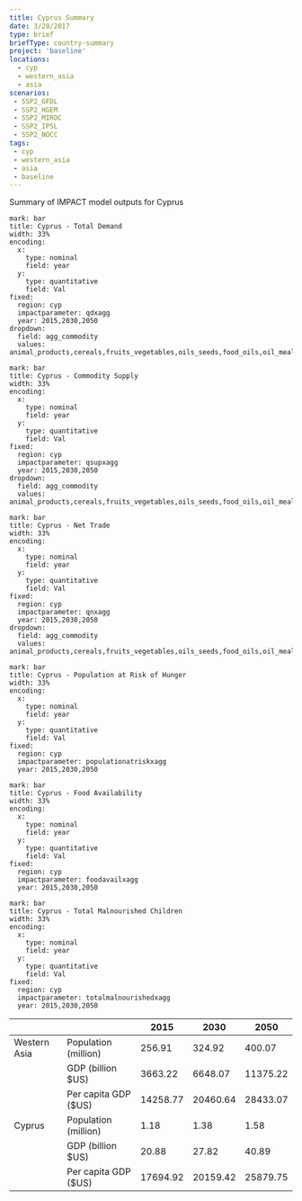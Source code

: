```yaml
---
title: Cyprus Summary
date: 3/20/2017
type: brief
briefType: country-summary
project: 'baseline'
locations:
  - cyp
  - western_asia
  - asia
scenarios:
 - SSP2_GFDL
 - SSP2_HGEM
 - SSP2_MIROC
 - SSP2_IPSL
 - SSP2_NOCC
tags:
 - cyp
 - western_asia
 - asia
 - baseline
---
```

Summary of IMPACT model outputs for Cyprus

```chart
mark: bar
title: Cyprus - Total Demand
width: 33%
encoding:
  x:
    type: nominal
    field: year
  y:
    type: quantitative
    field: Val
fixed:
  region: cyp
  impactparameter: qdxagg
  year: 2015,2030,2050
dropdown:
  field: agg_commodity
  values: animal_products,cereals,fruits_vegetables,oils_seeds,food_oils,oil_meals,other,pulses,roots_tubers,sugar
```

```chart
mark: bar
title: Cyprus - Commodity Supply
width: 33%
encoding:
  x:
    type: nominal
    field: year
  y:
    type: quantitative
    field: Val
fixed:
  region: cyp
  impactparameter: qsupxagg
  year: 2015,2030,2050
dropdown:
  field: agg_commodity
  values: animal_products,cereals,fruits_vegetables,oils_seeds,food_oils,oil_meals,other,pulses,roots_tubers,sugar
```

```chart
mark: bar
title: Cyprus - Net Trade
width: 33%
encoding:
  x:
    type: nominal
    field: year
  y:
    type: quantitative
    field: Val
fixed:
  region: cyp
  impactparameter: qnxagg
  year: 2015,2030,2050
dropdown:
  field: agg_commodity
  values: animal_products,cereals,fruits_vegetables,oils_seeds,food_oils,oil_meals,other,pulses,roots_tubers,sugar
```

```chart
mark: bar
title: Cyprus - Population at Risk of Hunger
width: 33%
encoding:
  x:
    type: nominal
    field: year
  y:
    type: quantitative
    field: Val
fixed:
  region: cyp
  impactparameter: populationatriskxagg
  year: 2015,2030,2050
```

```chart
mark: bar
title: Cyprus - Food Availability
width: 33%
encoding:
  x:
    type: nominal
    field: year
  y:
    type: quantitative
    field: Val
fixed:
  region: cyp
  impactparameter: foodavailxagg
  year: 2015,2030,2050
```

```chart
mark: bar
title: Cyprus - Total Malnourished Children
width: 33%
encoding:
  x:
    type: nominal
    field: year
  y:
    type: quantitative
    field: Val
fixed:
  region: cyp
  impactparameter: totalmalnourishedxagg
  year: 2015,2030,2050
```

|   |   | 2015 | 2030 | 2050 |
|---|---|---|---|---|
| Western Asia | Population (million) | 256.91 | 324.92 | 400.07 |
|  | GDP (billion $US) | 3663.22 | 6648.07 | 11375.22 |
|  | Per capita GDP ($US) | 14258.77 | 20460.64 | 28433.07 |
| Cyprus | Population (million) | 1.18 | 1.38 | 1.58 |
|  | GDP (billion $US) | 20.88 | 27.82 | 40.89 |
|  | Per capita GDP ($US) | 17694.92| 20159.42| 25879.75|